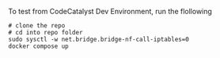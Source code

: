 To test from CodeCatalyst Dev Environment, run the flollowing

```
# clone the repo 
# cd into repo folder
sudo sysctl -w net.bridge.bridge-nf-call-iptables=0
docker compose up
```